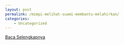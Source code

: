 ```yaml
---
layout: post
permalink: /mimpi-melihat-suami-membantu-melahirkan/
categories:
    - Uncategorized
---
```


[Baca Selengkapnya](/07)